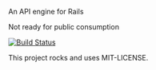 An API engine for Rails

Not ready for public consumption

[![Build Status](https://travis-ci.org/southpolesteve/api.png)](https://travis-ci.org/southpolesteve/api)

This project rocks and uses MIT-LICENSE.